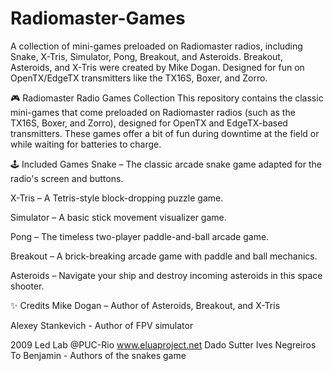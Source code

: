 # Radiomaster-Games
A collection of mini-games preloaded on Radiomaster radios, including Snake, X-Tris, Simulator, Pong, Breakout, and Asteroids. Breakout, Asteroids, and X-Tris were created by Mike Dogan. Designed for fun on OpenTX/EdgeTX transmitters like the TX16S, Boxer, and Zorro.

🎮 Radiomaster Radio Games Collection
This repository contains the classic mini-games that come preloaded on Radiomaster radios (such as the TX16S, Boxer, and Zorro), designed for OpenTX and EdgeTX-based transmitters. These games offer a bit of fun during downtime at the field or while waiting for batteries to charge.

🕹️ Included Games
Snake – The classic arcade snake game adapted for the radio's screen and buttons.

X-Tris – A Tetris-style block-dropping puzzle game.

Simulator – A basic stick movement visualizer game.

Pong – The timeless two-player paddle-and-ball arcade game.

Breakout – A brick-breaking arcade game with paddle and ball mechanics.

Asteroids – Navigate your ship and destroy incoming asteroids in this space shooter.

✨ Credits
Mike Dogan – Author of Asteroids, Breakout, and X-Tris

Alexey Stankevich - Author of FPV simulator 

2009 Led Lab @PUC-Rio www.eluaproject.net
Dado Sutter
Ives Negreiros
To Benjamin - Authors of the snakes game
